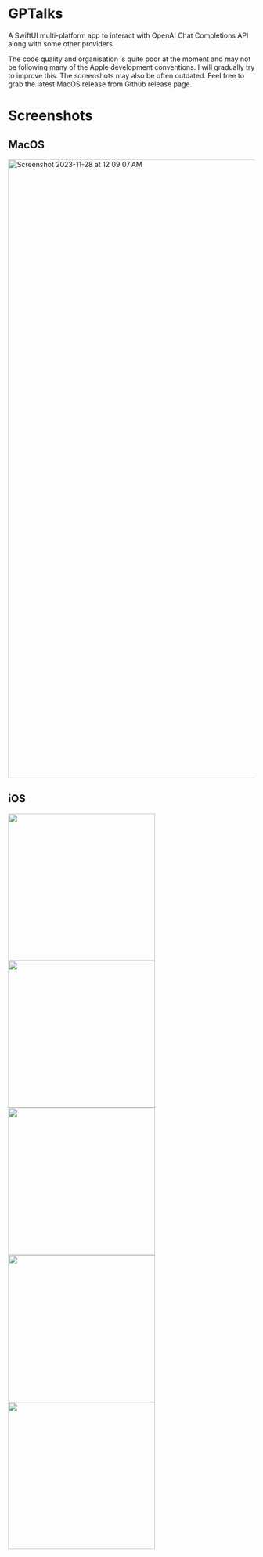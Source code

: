 # GPTalks

A SwiftUI multi-platform app to interact with OpenAI Chat Completions API along with some other providers.

The code quality and organisation is quite poor at the moment and may not be following many of the Apple development conventions. I will gradually try to improve this.
The screenshots may also be often outdated. Feel free to grab the latest MacOS release from Github release page.

# Screenshots

## MacOS
<img width="1262" alt="Screenshot 2023-11-28 at 12 09 07 AM" src="https://github.com/SilverMarcs/GPTalks/assets/77480421/81216934-52ce-4555-bd44-81a3d3d2f0f6">

## iOS

<img src="https://github.com/SilverMarcs/GPTalks/assets/77480421/8c3ec708-3f28-441c-90c9-f2fd561bc692" width="300">
<img src="https://github.com/SilverMarcs/GPTalks/assets/77480421/5a1c9ab2-50da-49b3-b74c-70585b4e9889" width="300">
<img src="https://github.com/SilverMarcs/GPTalks/assets/77480421/dcee84c9-4a7d-49ad-bdb8-11cff39cf9ee" width="300">
<img src="https://github.com/SilverMarcs/GPTalks/assets/77480421/bb4f0d20-b62b-49fe-807d-ea8d3b04c229" width="300">
<img src="https://github.com/SilverMarcs/GPTalks/assets/77480421/b694a76c-90a2-4e58-b649-f46fe81fbb16" width="300">



